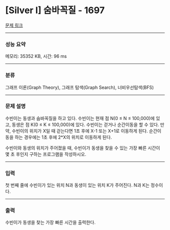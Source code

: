 # [Silver I] 숨바꼭질 - 1697

[문제 링크](https://www.acmicpc.net/problem/1697) 

---
### 성능 요약
메모리: 35352 KB, 시간: 96 ms

---
### 분류
그래프 이론(Graph Theory), 그래프 탐색(Graph Search), 너비우선탐색(BFS)

---
### 문제 설명
<p>수빈이는 동생과 숨바꼭질을 하고 있다. 수빈이는 현재 점 N(0 ≤ N ≤ 100,000)에 있고, 동생은 점 K(0 ≤ K ≤ 100,000)에 있다. 수빈이는 걷거나 순간이동을 할 수 있다. 만약, 수빈이의 위치가 X일 때 걷는다면 1초 후에 X-1 또는 X+1로 이동하게 된다. 순간이동을 하는 경우에는 1초 후에 2*X의 위치로 이동하게 된다.

수빈이와 동생의 위치가 주어졌을 때, 수빈이가 동생을 찾을 수 있는 가장 빠른 시간이 몇 초 후인지 구하는 프로그램을 작성하시오.</p>

---
### 입력
<p>첫 번째 줄에 수빈이가 있는 위치 N과 동생이 있는 위치 K가 주어진다. N과 K는 정수이다.</p>


---
### 출력 
 <p>수빈이가 동생을 찾는 가장 빠른 시간을 출력한다.</p>
